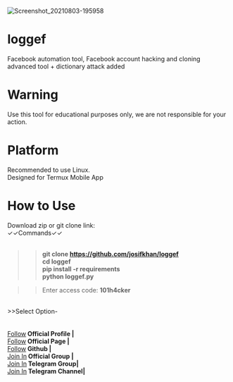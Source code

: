 

![Screenshot_20210803-195958](https://user-images.githubusercontent.com/42940742/128030027-28d8deff-55c9-42b6-a67c-4f3f82977b10.png)
# loggef
Facebook automation tool, Facebook account hacking and cloning advanced tool + dictionary attack added
# Warning
Use this tool for educational purposes only, we are not responsible for your action.



# Platform
Recommended to use Linux.<br/>
Designed for Termux Mobile App

# How to Use

Download zip or git clone link:<br/>
✓✓Commands✓✓
<br/><br/><b>
>>git clone https://github.com/josifkhan/loggef <br/>
>>cd loggef <br/>
>>pip install -r requirements<br/>
>>python loggef.py</b><br/>

>>Enter access code: <b>101h4cker</b>
<br/>
>>Select Option-
<br/><br/>
<br/><a href="https://facebook.com/josifkhangg">Follow</a><b>  Official Profile |</b>
<br/><a href="https://facebook.com/109845683903349">Follow</a><b>  Official Page |</b>
<br/><a href="https://github.com/josifkhan">Follow</a><b>  Github |</b>
<br/><a href="https://facebook.com/groups/437537707116624/">Join In</a><b>  Official Group |</b>
<br/><a href="https://t.me/termuxbangla">Join In</a><b>  Telegram Group|</b>
<br/><a href="https://t.me/hacker101community">Join In</a><b>  Telegram Channel|</b><br/><br/>
   
